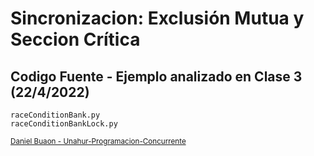 # Sincronizacion: Exclusión Mutua y Seccion Crítica

## Codigo Fuente - Ejemplo analizado en Clase 3 (22/4/2022)
```
raceConditionBank.py
raceConditionBankLock.py
```

<sub>[Daniel Buaon - Unahur-Programacion-Concurrente](https://github.com/Unahur-Programacion-Concurrente)</sub>
